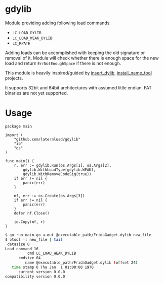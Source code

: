 # gdylib

Module providing adding following load commands:
* `LC_LOAD_DYLIB`
* `LC_LOAD_WEAK_DYLIB`
* `LC_RPATH`

Adding loads can be accomplished with keeping the old signature or removal of it. Module will check whether there is enough space for the new load and return `ErrNotEnoughSpace` if there is not enough.

This module is heavily inspired/guided by [insert_dylib](https://github.com/tyilo/insert_dylib), [install_name_tool](https://www.unix.com/man-page/osx/1/install_name_tool/) projects.

It supports 32bit and 64bit architectures with assumed little endian. FAT binaries are not yet supported.

# Usage

```golang
package main

import (
	"github.com/lateralusd/gdylib"
	"io"
	"os"
)

func main() {
	r, err := gdylib.Run(os.Args[1], os.Args[2],
		gdylib.WithLoadType(gdylib.WEAK),
		gdylib.WithRemoveCodeSig(true))
	if err != nil {
		panic(err)
	}

	nf, err := os.Create(os.Args[3])
	if err != nil {
		panic(err)
	}
	defer nf.Close()

	io.Copy(nf, r)
}
```

```bash
$ go run main.go a.out @executable_path/FridaGadget.dylib new_file
$ otool -l new_file | tail
 datasize 0
Load command 16
          cmd LC_LOAD_WEAK_DYLIB
      cmdsize 64
         name @executable_path/FridaGadget.dylib (offset 24)
   time stamp 0 Thu Jan  1 01:00:00 1970
      current version 0.0.0
compatibility version 0.0.0
```
